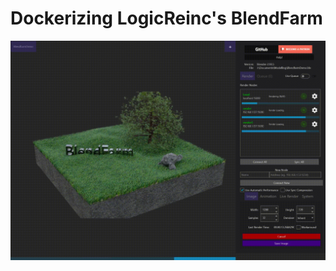# Dockerizing LogicReinc's BlendFarm

[![Docker](https://raw.githubusercontent.com/LogicReinc/LogicReinc.BlendFarm/master/.resources/example.gif)](https://github.com/LogicReinc/LogicReinc.BlendFarm)

